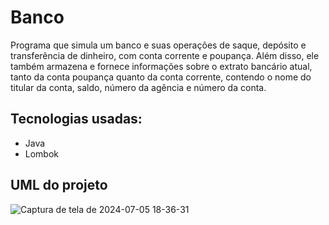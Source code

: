# Banco
 Programa que simula um banco e suas operações de saque, depósito e transferência de dinheiro, com conta corrente e poupança. Além disso, ele também armazena e fornece informações sobre o extrato bancário atual, tanto da conta poupança quanto da conta corrente, contendo o nome do titular da conta, saldo, número da agência e número da conta.
 
 ## Tecnologias usadas:
 - Java
 - Lombok

## UML do projeto
![Captura de tela de 2024-07-05 18-36-31](https://github.com/vitoria74/banco/assets/105817834/25f939c7-253b-4b25-85f8-4e5c278acb56)

